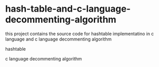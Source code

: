 # hash-table-and-c-language-decommenting-algorithm

this project contains the source code for hashtable implementatino in c language and c language decommenting algorithm

hashtable


c language decommenting algorithm

